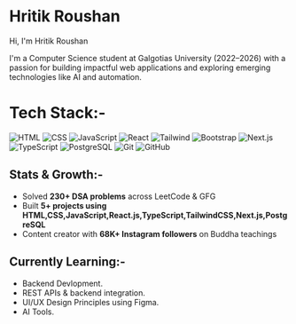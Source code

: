 # Hritik Roushan

Hi, I'm Hritik Roushan

I'm a Computer Science student at Galgotias University (2022–2026) with a passion for building impactful web applications and exploring emerging technologies like AI and automation.

# Tech Stack:-

![HTML](https://img.shields.io/badge/-HTML-E34F26?style=flat&logo=html5&logoColor=white)
![CSS](https://img.shields.io/badge/-CSS-1572B6?style=flat&logo=css3)
![JavaScript](https://img.shields.io/badge/-JavaScript-F7DF1E?style=flat&logo=javascript&logoColor=black)
![React](https://img.shields.io/badge/-React-61DAFB?style=flat&logo=react)
![Tailwind](https://img.shields.io/badge/-TailwindCSS-38B2AC?style=flat&logo=tailwindcss)
![Bootstrap](https://img.shields.io/badge/-Bootstrap-7952B3?style=flat&logo=bootstrap&logoColor=white)
![Next.js](https://img.shields.io/badge/-Next.js-000000?style=flat&logo=next.js&logoColor=white)
![TypeScript](https://img.shields.io/badge/-TypeScript-3178C6?style=flat&logo=typescript&logoColor=white)
![PostgreSQL](https://img.shields.io/badge/-PostgreSQL-336791?style=flat&logo=postgresql&logoColor=white)
![Git](https://img.shields.io/badge/-Git-F05032?style=flat&logo=git&logoColor=white)
![GitHub](https://img.shields.io/badge/-GitHub-181717?style=flat&logo=github)

## Stats & Growth:-

- Solved **230+ DSA problems** across LeetCode & GFG
- Built **5+ projects using HTML,CSS,JavaScript,React.js,TypeScript,TailwindCSS,Next.js,PostgreSQL**
- Content creator with **68K+ Instagram followers** on Buddha teachings

 ## Currently Learning:-
- Backend Devlopment.
- REST APIs & backend integration.  
- UI/UX Design Principles using Figma.
- AI Tools.
